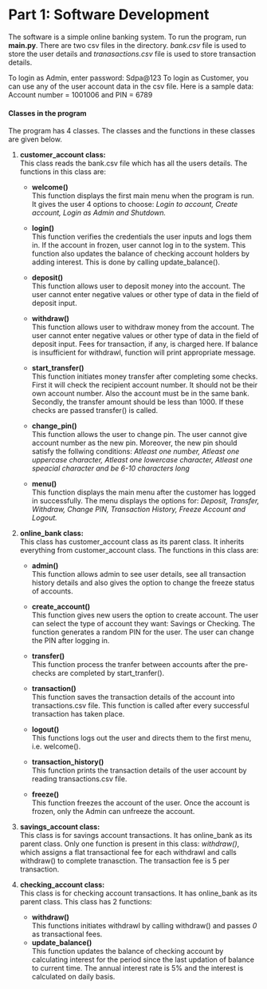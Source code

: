 # Part 1: Software Development

The software is a simple online banking system. To run the program, run **main.py**. There are two csv files in the directory. *bank.csv* file is used to store the user details and *tranasactions.csv* file is used to store transaction details.

To login as Admin, enter password: Sdpa@123
To login as Customer, you can use any of the user account data in the csv file. Here is a sample data: Account number = 1001006 and PIN = 6789

#### Classes in the program

The program has 4 classes. The classes and the functions in these classes are given below.

1. **customer_account class:**\
   This class reads the bank.csv file which has all the users details. The functions in this class are:
   
   - **welcome()**\
     This function displays the first main menu when the program is run. It gives the user 4 options to choose: *Login to account, Create account, Login as Admin and Shutdown.*
     
   - **login()**\
     This function verifies the credentials the user inputs and logs them in. If the account in frozen, user cannot log in to the system. This function also updates the balance of checking account holders by adding interest. This is done by calling update_balance().
    
   - **deposit()**\
      This function allows user to deposit money into the account. The user cannot enter negative values or other type of data in the field of deposit input.
      
   - **withdraw()**\
      This function allows user to withdraw money from the account. The user cannot enter negative values or other type of data in the field of deposit input. Fees for transaction, if any, is charged here. If balance is insufficient for withdrawl, function will print appropriate message.
      
   - **start_transfer()**\
      This function initiates money transfer after completing some checks. First it will check the recipient account number. It should not be their own account number. Also the account must be in the same bank. Secondly, the transfer amount should be less than 1000. If these checks are passed transfer() is called.
   - **change_pin()**\
      This function allows the user to change pin. The user cannot give account number as the new pin. Moreover, the new pin should satisfy the follwing conditions: *Atleast one number, Atleast one uppercase character, Atleast one lowercase character, Atleast one speacial character and be 6-10 characters long*
      
   - **menu()**\
       This function displays the main menu after the customer has logged in successfully. The menu displays the options for: *Deposit, Transfer, Withdraw, Change PIN, Transaction History, Freeze Account and Logout.*
  
2. **online_bank class:**\
    This class has customer_account class as its parent class. It inherits everything from customer_account class. The functions in this class are:
    
    - **admin()**\
        This function allows admin to see user details, see all transaction history details and also gives the option to change the freeze status of accounts.
    - **create_account()**\
        This function gives new users the option to create account. The user can select the type of account they want: Savings or Checking. The function generates a random PIN for the user. The user can change the PIN after logging in.
    - **transfer()**\
        This function process the tranfer between accounts after the pre-checks are completed by start_tranfer().
        
     - **transaction()**\
        This function saves the transaction details of the account into transactions.csv file. This function is called after every successful transaction has taken place. 
      
     - **logout()**\
        This functions logs out the user and directs them to the first menu, i.e. welcome().
        
     - **transaction_history()**\
        This function prints the transaction details of the user account by reading transactions.csv file.
     - **freeze()**\
        This function freezes the account of the user. Once the account is frozen, only the Admin can unfreeze the account.
        
 3. **savings_account class:**\
    This class is for savings account transactions. It has online_bank as its parent class. Only one function is present in this class: *withdraw()*, which assigns a flat transactional fee for each withdrawl and calls withdraw() to complete tranasction. The transaction fee is 5 per transaction.
  
 4. **checking_account class:**\
    This class is for checking account transactions. It has online_bank as its parent class. This class has 2 functions:
    
    - **withdraw()**\
        This functions initiates withdrawl by calling withdraw() and passes *0* as transactional fees. 
    - **update_balance()**\
        This function updates the balance of checking account by calculating interest for the period since the last updation of balance to current time. The annual interest rate is 5% and the interest is calculated on daily basis.
